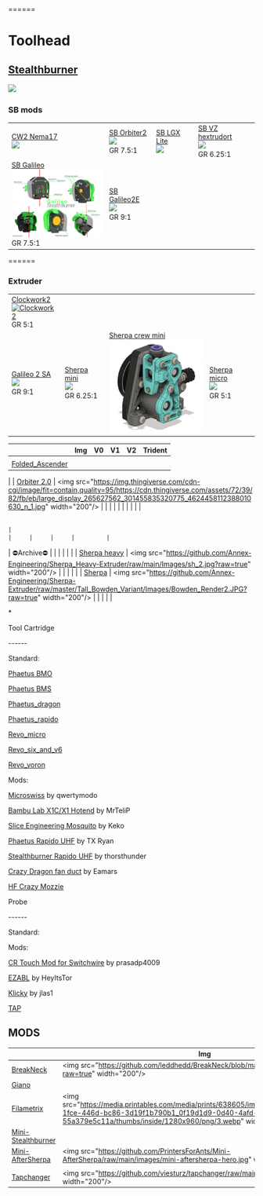 ======

# Toolhead

## [Stealthburner](https://github.com/VoronDesign/Voron-Stealthburner)
<img src="https://github.com/VoronDesign/Voron-Stealthburner/raw/main/Images/Voron_Stealthburner.JPG?raw=true" width="200"/>

### SB mods
<table>
  <tr>
    <td><a href="https://www.printables.com/fr/model/454292-voron-stealthburner-clockwork2-extruder-nema17-v1">CW2 Nema17 </br>
      <img src="https://media.printables.com/media/prints/454292/images/3735612_ac6ad99c-2bfb-4d01-8ff8-13e7115964b5/thumbs/inside/1280x960/jpg/img_20230416_165634.webp?raw=true" style="width:200px;"/></a></br></td>
  <td><a href="https://www.printables.com/fr/model/345237-voron-stealthburner-orbiter-v20">SB Orbiter2 </br>
      <img src="https://media.printables.com/media/prints/345237/images/2939962_4e878b25-4db2-4603-ae08-61e539ec520d/thumbs/inside/1280x960/jpg/screen-shot-2022-12-21-at-20416-pm.webp" style="width:200px;"/></a></br>GR 7.5:1</td>
  <td><a href="https://github.com/Eytecz/LGX_Lite_Stealthburner_CW2_style_mount">SB LGX Lite</br>
      <img src="https://user-images.githubusercontent.com/94404962/184004932-a4767190-644e-4b3a-a60f-1d7e687b40dd.png" style="width:200px;"/></a></br></td>
  <td><a href="https://www.printables.com/fr/model/369577-vz-hextrudort-for-stealthburner">SB VZ hextrudort</br>
      <img src="https://media.printables.com/media/prints/369577/images/3114340_0c014c1a-d0f1-494b-8d3b-d2f050330c12/thumbs/inside/1280x960/jpg/pxl_20230107_071850272.webp" style="width:200px;"/></a></br>GR 6.25:1</td>
  </tr>
  <tr>
  <td><a href="https://github.com/Mamsih/Galileo-stealthBurner">SB Galileo</br>
      <img src="https://github.com/Mamsih/Galileo-stealthBurner/raw/main/imge/Galileo-SB.jpg" style="width:200px;"/></a></br>GR 7.5:1</td>
  <td><a href="https://github.com/JaredC01/Galileo2">SB Galileo2E</br>
      <img src="https://github.com/JaredC01/Galileo2/blob/main/images/g2extruder.png" style="width:200px;"/></a></br>GR 9:1</td>
  </tr>
</table>

======

### Extruder
<table>
  <tr>
    <td><a href="https://github.com/VoronDesign/Voron-Stealthburner/tree/main/STLs/Clockwork2">Clockwork2</br>
      <img src="https://github.com/VoronDesign/Voron-Stealthburner/raw/main/Images/Voron_Stealthburner.JPG" alt="Clockwork2" style="width:200px;"/></a></br>GR 5:1</td>
  </tr>
   <tr>
    <td><a href="https://github.com/JaredC01/Galileo2">Galileo 2 SA</br>
      <img src="https://github.com/JaredC01/Galileo2/blob/main/images/g2sa.png"style="width:200px;"/></a></br>GR 9:1</td>
  <td><a href="https://github.com/Annex-Engineering/Sherpa_Mini-Extruder">Sherpa mini</br>
      <img src="https://github.com/Annex-Engineering/Sherpa_Mini_Extruder/raw/master/Images/sherpa_mini_rc1.jpg?raw=true"style="width:200px;"/></a></br>GR 6.25:1</td>
  <td><a href="https://github.com/jrlomas/Sherpa-Crew-Mini">Sherpa crew mini</br>
      <img src="https://github.com/jrlomas/Sherpa-Crew-Mini/raw/master/Images/left_side_v1.1.PNG"style="width:200px;"/></a></br></td>
  <td><a href="https://github.com/Annex-Engineering/Sherpa_Micro-Extruder">Sherpa micro</br>
      <img src="https://github.com/Annex-Engineering/Sherpa_Micro-Extruder/raw/main/Images/sherpa_micro_pr.jpg?raw=true"style="width:200px;"/></a></br>GR 5:1</td>
  </tr>
</table>

|                                                                                              | Img                                                                                                                                                                                                                   | V0  | V1  | V2  | Trident |
| -------------------------------------------------------------------------------------------- | --------------------------------------------------------------------------------------------------------------------------------------------------------------------------------------------------------------------- | --- | --- | --- | ------- |
|                                                                                              |                                                                                                                                                                                                                       |     |     |     |         |
| [Folded_Ascender](https://github.com/Annex-Engineering/Folded_Ascender-Extruder/tree/master) |                                                                                                                                                                                                                       |     |     |     |         |
|
| [Orbiter 2.0](https://www.thingiverse.com/thing:5168611/files)                               | &lt;img src="https://img.thingiverse.com/cdn-cgi/image/fit=contain,quality=95/https://cdn.thingiverse.com/assets/72/39/82/fb/eb/large_display_265627562_301455835320775_4624458112388010630_n_1.jpg" width="200"/&gt; |     |     |     |         |
  |     |     |     |         |

                                                                                         |                                                                                                                                                                                                                       |     |     |     |         |
| ⛔Archive⛔                                                                                    |                                                                                                                                                                                                                       |     |     |     |         |
| [Sherpa heavy](https://github.com/Annex-Engineering/Sherpa_Heavy-Extruder)                   | &lt;img src="https://github.com/Annex-Engineering/Sherpa_Heavy-Extruder/raw/main/Images/sh_2.jpg?raw=true" width="200"/&gt;                                                                                           |     |     |     |         |
| [Sherpa](https://github.com/Annex-Engineering/Sherpa-Extruder)                               | &lt;img src="https://github.com/Annex-Engineering/Sherpa-Extruder/raw/master/Tall_Bowden_Variant/Images/Bowden_Render2.JPG?raw=true" width="200"/&gt;                                                                 |     |     |     |         |


\*

Tool Cartridge

\------

Standard:

[Phaetus BMO](<https://github.com/VoronDesign/Voron-Stealthburner/tree/main/STLs/Stealthburner/Printheads/phaetus_bmo>)

[Phaetus BMS](<https://github.com/VoronDesign/Voron-Stealthburner/tree/main/STLs/Stealthburner/Printheads/phaetus_bms>)

[Phaetus_dragon](<https://github.com/VoronDesign/Voron-Stealthburner/tree/main/STLs/Stealthburner/Printheads/phaetus_dragon>)

[Phaetus_rapido](<https://github.com/VoronDesign/Voron-Stealthburner/tree/main/STLs/Stealthburner/Printheads/phaetus_rapido>)

[Revo_micro](<https://github.com/VoronDesign/Voron-Stealthburner/tree/main/STLs/Stealthburner/Printheads/revo_micro>)

[Revo_six_and_v6](<https://github.com/VoronDesign/Voron-Stealthburner/tree/main/STLs/Stealthburner/Printheads/revo_six_and_v6>)

[Revo_voron](<https://github.com/VoronDesign/Voron-Stealthburner/tree/main/STLs/Stealthburner/Printheads/revo_voron>)

Mods:

[Microswiss](<https://www.printables.com/fr/model/272765-stealthburner-microswiss-toolhead>) by qwertymodo

[Bambu Lab X1C/X1 Hotend](<https://www.printables.com/fr/model/323196-voron-stealthburner-for-bambu-lab-x1cx1-hotend>) by MrTeliP

[Slice Engineering Mosquito](<https://www.printables.com/fr/model/278870-voron-stealthburner-slice-engineering-mosquito>) by Keko

[Phaetus Rapido UHF](<https://www.printables.com/fr/model/246799-stealthburner-phaetus-rapido-uhf>) by TX Ryan

[Stealthburner Rapido UHF](<https://github.com/VoronDesign/VoronUsers/tree/master/printer_mods/bythorsthunder/Stealthburner_Rapido_Uhf>) by thorsthunder

[Crazy Dragon fan duct](<https://github.com/VoronDesign/VoronUsers/tree/master/printer_mods/eamars/stealthburner_crazy_dragon_toolhead>) by Eamars

[HF Crazy Mozzie](<https://github.com/VoronDesign/VoronUsers/tree/master/printer_mods/gauravmm/crazy_mozzie_cw2>)

Probe

\------

Standard:

Mods:

[CR Touch Mod for Switchwire](<https://www.printables.com/fr/model/260473-voron-stealthburner-cr-touch-mod-for-switchwire-to/remixes>) by prasadp4009

[EZABL](<https://www.printables.com/fr/model/260919-voron-stealthburner-ezabl-mount-adlx-remix-for-12m>) by HeyItsTor

[Klicky](<https://github.com/jlas1/Klicky-Probe>) by jlas1

[TAP](<https://github.com/VoronDesign/Voron-Tap>)

## MODS

|                                                                                                   | Img                                                                                                                                                                                                        | V0  | V1  | V2  | Trident |     |     |     |     |     |
| ------------------------------------------------------------------------------------------------- | ---------------------------------------------------------------------------------------------------------------------------------------------------------------------------------------------------------- | --- | --- | --- | ------- | --- | --- | --- | --- | --- |
| [BreakNeck](https://github.com/leddhedd/BreakNeck)                                                | &lt;img src="https://github.com/leddhedd/BreakNeck/blob/main/Images/sizes.png?raw=true" width="200"/&gt;                                                                                                   |     |     | ✔   |         |     |     |     |     |     |
| [Giano](https://github.com/FBServiceTech3D/Giano_StealthBurner_Dual_Filament)                     |                                                                                                                                                                                                            | ❌   |     | ✔   | ✔       |     |     |     |     |     |
| [Filametrix](https://www.printables.com/fr/model/638605-filametrix-mmuercf-filament-cutter-voron) | &lt;img src="https://media.printables.com/media/prints/638605/images/5048319_9a489845-1fce-446d-bc86-3d19f1b790b1_0f19d1d9-0d40-4afd-a19e-55a379e5c11a/thumbs/inside/1280x960/png/3.webp" width="200"/&gt; | ❌   |     | ✔   | ✔       |     |     |     |     |     |
| [Mini-Stealthburner](Mini-Stealthburner.md)                                                       |                                                                                                                                                                                                            | ✔   |     |     |         |     |     |     |     |     |
| [Mini-AfterSherpa](https://github.com/PrintersForAnts/Mini-AfterSherpa)                           | &lt;img src="https://github.com/PrintersForAnts/Mini-AfterSherpa/raw/main/images/mini-aftersherpa-hero.jpg" width="200"/&gt;                                                                               | ✔   |     |     |         |     |     |     |     |     |
|                                                                                                   |                                                                                                                                                                                                            |     |     |     |         |     |     |     |     |     |
| [Tapchanger](https://github.com/viesturz/tapchanger)                                              | &lt;img src="https://github.com/viesturz/tapchanger/raw/main/images/rods-photo.jpg" width="200"/&gt;                                                                                                       |     |     | ✔   |         |     |     |     |     |     |
